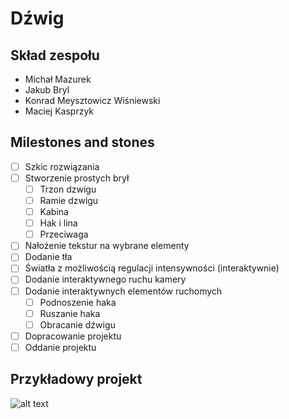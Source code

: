 # Dźwig

## Skład zespołu
- Michał Mazurek
- Jakub Bryl
- Konrad Meysztowicz Wiśniewski
- Maciej Kasprzyk

## Milestones and stones
- [ ] Szkic rozwiązania
- [ ] Stworzenie prostych brył
    - [ ] Trzon dzwigu
    - [ ] Ramie dzwigu
    - [ ] Kabina
    - [ ] Hak i lina
    - [ ] Przeciwaga
- [ ] Nałożenie tekstur na wybrane elementy
- [ ] Dodanie tła
- [ ] Światła z możliwością regulacji intensywności (interaktywnie)
- [ ] Dodanie interaktywnego ruchu kamery
- [ ] Dodanie interaktywnych elementów ruchomych
    - [ ] Podnoszenie haka
    - [ ] Ruszanie haka
    - [ ] Obracanie dźwigu
- [ ] Dopracowanie projektu
- [ ] Oddanie projektu

## Przykładowy projekt
![alt text](https://4.allegroimg.com/original/0cec95/5b86b01449e58638a793dc6169c4)
